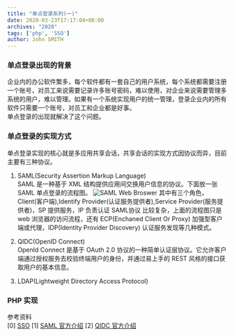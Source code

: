 ```yaml
---
title: "单点登录系列(一)"
date: 2020-03-23T17:17:04+08:00
archives: "2020"
tags: ['php', 'SSO']
author: John SMITH
---
```


### 单点登录出现的背景
企业内的办公软件繁多，每个软件都有一套自己的用户系统，每个系统都需要注册一个账号，对员工来说需要记录许多账号密码，难以使用，对企业来说需要管理多系统的用户，难以管理。如果有一个系统实现用户的统一管理，登录企业内的所有软件只需要一个账号，对员工和企业都是好事。  
单点登录的出现就解决了这个问题。  
### 单点登录的实现方式
单点登录实现的核心就是多应用共享会话，共享会话的实现方式因协议而异，目前主要有三种协议。
 
1. SAML(Security Assertion Markup Language)  
SAML 是一种基于 XML 结构提供应用间交换用户信息的协议。下面放一张 SAML 单点登录的流程图。
![SAML Web Broswer](https://hurryking.github.io/img/SAML-SSO-Process.gif) 
其中有三个角色， Client(客户端),Identify Provider(认证服务提供者),Service Provider(服务提供者)，SP 提供服务，IP 负责认证
SAML协议 比较复杂，上面的流程图只是 web 浏览器的访问流程，还有 ECP(Enchaned Client Or Proxy) 加强型客户端或代理，IDP(Identity Provider Discovery) 认证服务发现等几种模式。

2. QIDC(OpenID Connect)  
OpenId Connect 是基于 OAuth 2.0 协议的一种简单认证层协议。它允许客户端通过授权服务去校验终端用户的身份，并通过易上手的 REST 风格的接口获取用户的基本信息。

3. LDAP(Lightweight Directory Access Protocol)

### PHP 实现

参考资料  
[0] [SSO](https://auth0.com/docs/sso/current) 
[1] [SAML 官方介绍](http://saml.xml.org/wiki/saml-introduction)
[2] [QIDC 官方介绍](https://openid.net/connect/)
